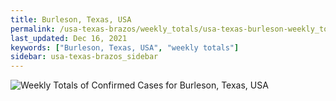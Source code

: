 ```yaml
---
title: Burleson, Texas, USA
permalink: /usa-texas-brazos/weekly_totals/usa-texas-burleson-weekly_totals.html
last_updated: Dec 16, 2021
keywords: ["Burleson, Texas, USA", "weekly totals"]
sidebar: usa-texas-brazos_sidebar
---
```


![Weekly Totals of Confirmed Cases for Burleson, Texas, USA](/covid_tracker/images/graphs/usa-texas-burleson-weekly_totals_graph.png)
